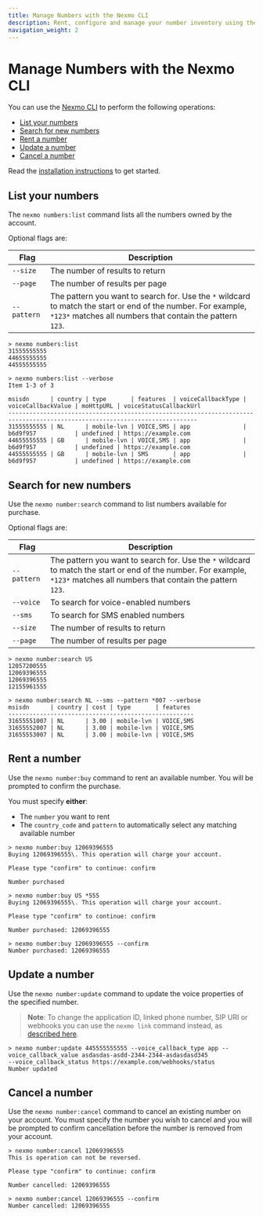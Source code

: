 ```yaml
---
title: Manage Numbers with the Nexmo CLI
description: Rent, configure and manage your number inventory using the Nexmo CLI
navigation_weight: 2
---
```


# Manage Numbers with the Nexmo CLI

You can use the [Nexmo CLI](https://github.com/Nexmo/nexmo-cli) to perform the following operations:

* [List your numbers](#list-your-numbers)
* [Search for new numbers](#search-for-new-numbers)
* [Rent a number](#rent-a-number)
* [Update a number](#update-a-number)
* [Cancel a number](#cancel-a-number)

Read the [installation instructions](https://github.com/Nexmo/nexmo-cli#installation) to get started.

## List your numbers

The `nexmo numbers:list` command lists all the numbers owned by the  account.

Optional flags are:

| Flag | Description |
|---|---|
| `--size`  | The number of results to return  |
| `--page` | The number of results per page  |
| `--pattern` | The pattern you want to search for. Use the `*` wildcard to match the start or end of the number. For example, `*123*` matches all numbers that contain the pattern `123`.  |

```
> nexmo numbers:list
31555555555
44655555555
44555555555

> nexmo numbers:list --verbose
Item 1-3 of 3

msisdn      | country | type       | features  | voiceCallbackType | voiceCallbackValue | moHttpURL | voiceStatusCallbackUrl
----------------------------------------------------------------------------------------------------------------------------
31555555555 | NL      | mobile-lvn | VOICE,SMS | app               | b6d9f957           | undefined | https://example.com
44655555555 | GB      | mobile-lvn | VOICE,SMS | app               | b6d9f957           | undefined | https://example.com
44555555555 | GB      | mobile-lvn | SMS       | app               | b6d9f957           | undefined | https://example.com
```

## Search for new numbers

Use the `nexmo number:search` command to list numbers available for purchase.

Optional flags are:

| Flag | Description |
|---|---|
| `--pattern` | The pattern you want to search for. Use the `*` wildcard to match the start or end of the number. For example, `*123*` matches all numbers that contain the pattern `123`.  |
| `--voice` | To search for voice-enabled numbers |
| `--sms` | To search for SMS enabled numbers |
| `--size` | The number of results to return |
| `--page` | The number of results per page |

```
> nexmo number:search US
12057200555
12069396555
12069396555
12155961555

> nexmo number:search NL --sms --pattern *007 --verbose
msisdn      | country | cost | type       | features
-----------------------------------------------------
31655551007 | NL      | 3.00 | mobile-lvn | VOICE,SMS
31655552007 | NL      | 3.00 | mobile-lvn | VOICE,SMS
31655553007 | NL      | 3.00 | mobile-lvn | VOICE,SMS
```

## Rent a number

Use the `nexmo number:buy` command to rent an available number. You will be prompted to confirm the purchase.

You must specify **either**:

* The `number` you want to rent
* The `country_code` and `pattern` to automatically select any matching available number

```
> nexmo number:buy 12069396555
Buying 12069396555\. This operation will charge your account.

Please type "confirm" to continue: confirm

Number purchased

> nexmo number:buy US *555
Buying 12069396555\. This operation will charge your account.

Please type "confirm" to continue: confirm

Number purchased: 12069396555

> nexmo number:buy 12069396555 --confirm
Number purchased: 12069396555
```

## Update a number

Use the `nexmo number:update` command to update the voice properties of the specified number. 

> **Note**: To change the application ID, linked phone number, SIP URI or webhooks you can use the `nexmo link` command instead, as [described here](https://github.com/Nexmo/nexmo-cli#linking).

```
> nexmo number:update 445555555555 --voice_callback_type app --voice_callback_value asdasdas-asdd-2344-2344-asdasdasd345
--voice_callback_status https://example.com/webhooks/status
Number updated
```

## Cancel a number

Use the `nexmo number:cancel` command to cancel an existing number on your account. You must specify the number you wish to cancel and you will be prompted to confirm cancellation before the number is removed from your account.

```
> nexmo number:cancel 12069396555
This is operation can not be reversed.

Please type "confirm" to continue: confirm

Number cancelled: 12069396555

> nexmo number:cancel 12069396555 --confirm
Number cancelled: 12069396555
```
